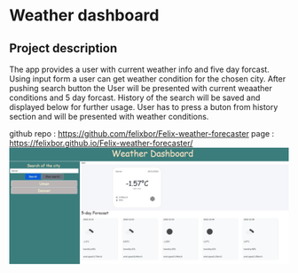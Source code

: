 # Weather dashboard
## Project description
 The app provides a user with current weather info and five day forcast.
 Using input form a user can get weather condition for the chosen city. After pushing search button  the User will be presented with current weaather conditions and 5 day forcast.
 History of the search  will be saved and displayed below for further usage. User has to press a buton from history section and will be  presented with weather conditions.


github repo : https://github.com/felixbor/Felix-weather-forecaster
page : https://felixbor.github.io/Felix-weather-forecaster/
 ![ screenshot of the project](./assets/screenshot.JPG)
